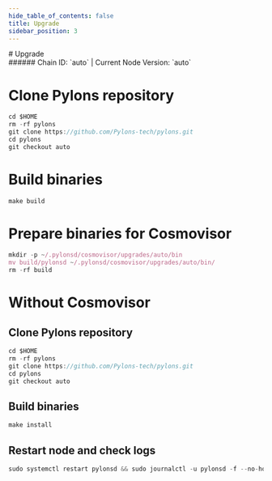 ```yaml
---
hide_table_of_contents: false
title: Upgrade
sidebar_position: 3
---
```


<div class="h1-with-icon icon-pylons">
# Upgrade
</div>
###### Chain ID: `auto` | Current Node Version: `auto`


# Clone Pylons repository
```js
cd $HOME
rm -rf pylons
git clone https://github.com/Pylons-tech/pylons.git
cd pylons
git checkout auto
 ```

# Build binaries
```js
make build
 ```

# Prepare binaries for Cosmovisor
```js
mkdir -p ~/.pylonsd/cosmovisor/upgrades/auto/bin
mv build/pylonsd ~/.pylonsd/cosmovisor/upgrades/auto/bin/
rm -rf build
```

# Without Cosmovisor
## Clone Pylons repository
```js
cd $HOME
rm -rf pylons
git clone https://github.com/Pylons-tech/pylons.git
cd pylons
git checkout auto
 ```

## Build binaries
```js
make install
 ```

## Restart node and check logs
```js
sudo systemctl restart pylonsd && sudo journalctl -u pylonsd -f --no-hostname -o cat
```